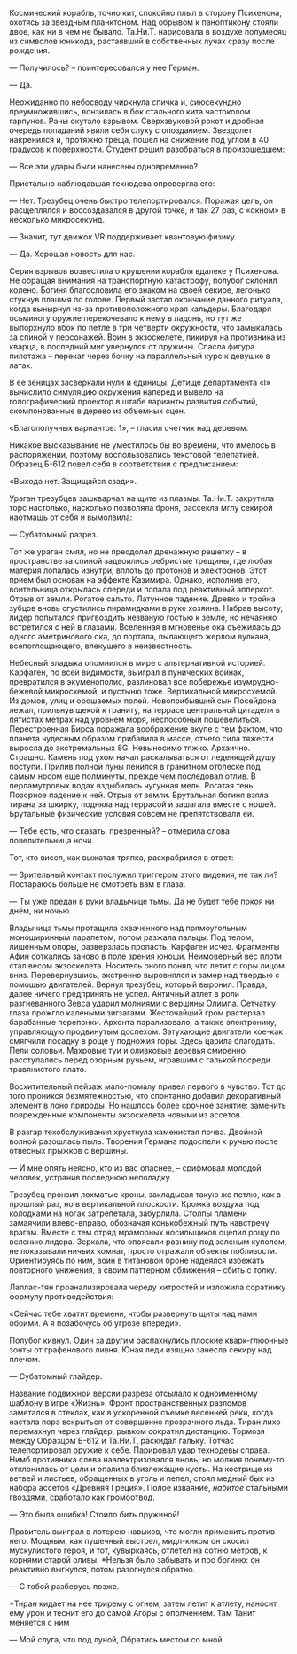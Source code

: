 Космический корабль, точно кит, спокойно плыл в сторону Психенона, охотясь за звездным планктоном. Над обрывом к паноптикону стояли двое, как ни в чем не бывало. Та.Ни.Т. нарисовала в воздухе полумесяц из символов юникода, растаявший в собственных лучах сразу после рождения.

— Получилось? – поинтересовался у нее Герман.

— Да.

Неожиданно по небосводу чиркнула спичка и, сиюсекундно преумножившись, вонзилась в бок стального кита частоколом гарпунов. Раны окутало взрывом. Сверхзвуковой рокот и дробная очередь попаданий явили себя слуху с опозданием. Звездолет накренился и, протяжно треща, пошел на снижение под углом в 40 градусов к поверхности. Студент решил разобраться в произошедшем:

— Все эти удары были нанесены одновременно?

Пристально наблюдавшая технодева опровергла его:

— Нет. Трезубец очень быстро телепортировался. Поражая цель, он расщеплялся и воссоздавался в другой точке, и так 27 раз, с «окном» в несколько микросекунд.

— Значит, тут движок VR поддерживает квантовую физику.

— Да. Хорошая новость для нас.

Серия взрывов возвестила о крушении корабля вдалеке у Психенона. Не обращая внимания на транспортную катастрофу, полубог склонил колено. Богиня благословила его знаком на своей секире, легонько стукнув плашмя по голове. Первый застал окончание данного ритуала, когда вынырнул из-за противоположного края кальдеры. Благодаря осьминогу оружие перекочевало к нему в ладонь, но тут же выпорхнуло вбок по петле в три четверти окружности, что замыкалась за спиной у персонажей. Воин в экзоскелете, пикируя на противника из кварца, в последний миг увернулся от пружины. Спасла фигура пилотажа – перекат через бочку на параллельный курс к девушке в латах.

В ее зеницах засверкали нули и единицы. Детище департамента «I» вычислило симуляцию окружения наперед и вывело на голографический проектор в штабе варианты развития событий, скомпонованные в дерево из объемных сцен. 

«Благополучных вариантов: 1», – гласил счетчик над деревом.

Никакое высказывание не уместилось бы во времени, что имелось в распоряжении, поэтому воспользовались текстовой телепатией. Образец Б-612 повел себя в соответствии с предписанием:

«Выхода нет. Защищайся сзади».

Ураган трезубцев зашкварчал на щите из плазмы. Та.Ни.Т. закрутила торс настолько, насколько позволяла броня, рассекла мглу секирой наотмашь от себя и вымолвила: 

— Субатомный разрез.

Тот же ураган смял, но не преодолел дренажную решетку – в пространстве за спиной задвоились ребристые трещины, где любая материя лопалась изнутри, вплоть до протонов и электронов. Этот прием был основан на эффекте Казимира. Однако, исполнив его, воительница открылась спереди и попала под реактивный апперкот. Отрыв от земли. Рогатое сальто. Латунное падение. Древко и тройка зубцов вновь сгустились пирамидками в руке хозяина. Набрав высоту, лидер попытался пригвоздить незваную гостью к земле, но нечаянно встретился с ней в глазами. Вселенная в мгновенье ока съежилась до одного аметринового ока, до портала, пылающего жерлом вулкана, всепоглощающего, влекущего в неизвестность. 

Небесный владыка опомнился в мире с альтернативной историей. Карфаген, по всей видимости, выиграл в пунических войнах, превратился в экуменополис, разлиновал все побережье изумрудно-бежевой микросхемой, и пустыню тоже. Вертикальной микросхемой. Из домов, улиц и орошаемых полей. Новоприбывший сын Посейдона лежал, прильнув щекой к граниту, на террасе центральной цитадели в пятистах метрах над уровнем моря, неспособный пошевелиться. Перестроенная Бирса поражала воображение вкупе с тем фактом, что планета чудесным образом прибавила в массе, отчего сила тяжести выросла до экстремальных 8G. Невыносимо тяжко. Архаично. Страшно. Камень под ухом начал раскалываться от леденящей душу поступи. Прилив полной луны пенился в гранитном отблеске под самым носом еще полминуты, прежде чем последовал отлив. В перламутровых водах вздыбилась чугунная мель. Рогатая тень. Позорное падение к ней. Отрыв от земли. Брутальная богиня взяла тирана за шкирку, подняла над террасой и зашагала вместе с ношей. Брутальные физические условия совсем не препятствовали ей. 

— Тебе есть, что сказать, презренный? – отмерила слова повелительница ночи.  

Тот, кто висел, как выжатая тряпка, расхрабрился в ответ: 

— Зрительный контакт послужил триггером этого видения, не так ли? Постараюсь больше не смотреть вам в глаза.

— Ты уже предан в руки владычице тьмы. Да не будет тебе покоя ни днём, ни ночью.

Владычица тьмы протащила схваченного над прямоугольным моноширинным парапетом, потом разжала пальцы. Под телом, лишенным опоры, разверзлась пропасть. Карфаген исчез. Фрагменты Афин соткались заново в поле зрения юноши. Неимоверный вес плоти стал весом экзоскелета. Носитель оного понял, что летит с горы лицом вниз. Перевернувшись, экстренно выровнялся и замер над твердью с помощью двигателей. Вернул трезубец, который выронил. Правда, далее ничего предпринять не успел. Античный атлет в роли разгневанного Зевса ударил молниями с вершины Олимпа. Сетчатку глаза прожгло калеными зигзагами. Жесточайший гром растерзал барабанные перепонки. Архонта парализовало, а также электронику, управляющую продвинутым доспехом. Затухающие двигатели кое-как смягчили посадку в роще у подножия горы. Здесь царила благодать. Пели соловьи. Махровые туи и оливковые деревья смиренно расступались перед озорным ручьем, игравшим с галькой посреди травянистого плато.

Восхитительный пейзаж мало-помалу привел первого в чувство. Тот до того проникся безмятежностью, что спонтанно добавил декоративный элемент в лоно природы. Но нашлось более срочное занятие: заменить поврежденные компоненты экзоскелета новыми из ассетов.

В разгар техобслуживания хрустнула каменистая почва. Двойной волной разошлась пыль. Творения Германа подоспели к ручью после отвесных прыжков с вершины.

— И мне опять неясно, кто из вас опаснее, – срифмовал молодой человек, устранив последнюю неполадку.

Трезубец пронзил лохматые кроны, закладывая такую же петлю, как в прошлый раз, но в вертикальной плоскости. Кромка воздуха под колодками на ногах затрепетала, забурлила. Столпы пламени замаячили влево-вправо, обозначая конькобежный путь навстречу врагам. Вместе с тем отряд мраморных носильщиков оцепил рощу по велению лидера. Зеркала, что опоясали равнину под зеленым куполом, не показывали ничьих комнат, просто отражали объекты поблизости. Ориентируясь по ним, воин в титановой броне надеялся избежать повторного унижения, а своим паттерном сближения – сбить с толку.

Лаплас-тян проанализировала череду хитростей и изложила соратнику формулу противодействия:

«Сейчас тебе хватит времени, чтобы развернуть щиты над нами обоими. А я позабочусь об угрозе впереди».

Полубог кивнул. Один за другим распахнулись плоские кварк-глюонные зонты от графенового ливня. Юная леди изящно занесла секиру над плечом.

— Субатомный глайдер.

Название подвижной версии разреза отсылало к одноименному шаблону в игре «Жизнь». Фронт пространственных разломов заметался в стеклах, как в ускоренной съемке весенней реки, когда настала пора вскрыться от совершенно прозрачного льда. Тиран лихо перемахнул через глайдер, рывком сократил дистанцию. Тормозя между Образцом Б-612 и Та.Ни.Т, раскидал гальку. Тотчас телепортировал оружие к себе. Парировал удар технодевы справа. Нимб противника слева наэлектризовался вновь, но молния почему-то отклонилась от цели и опалила близлежащие кусты. На кострище из ветвей и листьев, обращенных в уголь и пепел, стоял медный бык из набора ассетов «Древняя Греция». Полое изваяние, *набитое* стальными гвоздями, сработало как громоотвод.

— Это была ошибка! Стоило *бить* пружиной!

Правитель выиграл в лотерею навыков, что могли применить против него. Мощным, как пушечный выстрел, мидл-киком он скосил мускулистого героя, и тот, кувыркаясь, отлетел на сотню метров, к корнями старой оливы. *Нельзя было забывать и про богиню: он реактивно выгнулся, потом разогнулся обратно.

— С тобой разберусь позже.

*Тиран кидает на нее трирему с огнем, затем летит к атлету, наносит ему урон и теснит его до самой Агоры с ополчением. Там Танит меняется с ним

— Мой слуга, что под луной,
	Обратись местом со мной.